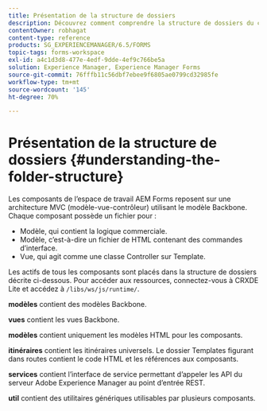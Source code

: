 ```yaml
---
title: Présentation de la structure de dossiers
description: Découvrez comment comprendre la structure de dossiers du code source de l’espace de travail AEM Forms à personnaliser.
contentOwner: robhagat
content-type: reference
products: SG_EXPERIENCEMANAGER/6.5/FORMS
topic-tags: forms-workspace
exl-id: a4c1d3d8-477e-4edf-9dde-4ef9c766be5a
solution: Experience Manager, Experience Manager Forms
source-git-commit: 76fffb11c56dbf7ebee9f6805ae0799cd32985fe
workflow-type: tm+mt
source-wordcount: '145'
ht-degree: 70%

---
```


# Présentation de la structure de dossiers {#understanding-the-folder-structure}

Les composants de l’espace de travail AEM Forms reposent sur une architecture MVC (modèle-vue-contrôleur) utilisant le modèle Backbone. Chaque composant possède un fichier pour :

* Modèle, qui contient la logique commerciale.
* Modèle, c’est-à-dire un fichier de HTML contenant des commandes d’interface.
* Vue, qui agit comme une classe Controller sur Template.

Les actifs de tous les composants sont placés dans la structure de dossiers décrite ci-dessous. Pour accéder aux ressources, connectez-vous à CRXDE Lite et accédez à `/libs/ws/js/runtime/`.

**modèles** contient des modèles Backbone.

**vues** contient les vues Backbone.

**modèles** contient uniquement les modèles HTML pour les composants.

**itinéraires** contient les itinéraires universels. Le dossier Templates figurant dans routes contient le code HTML et les références aux composants.

**services** contient l’interface de service permettant d’appeler les API du serveur Adobe Experience Manager au point d’entrée REST.

**util** contient des utilitaires génériques utilisables par plusieurs composants.
